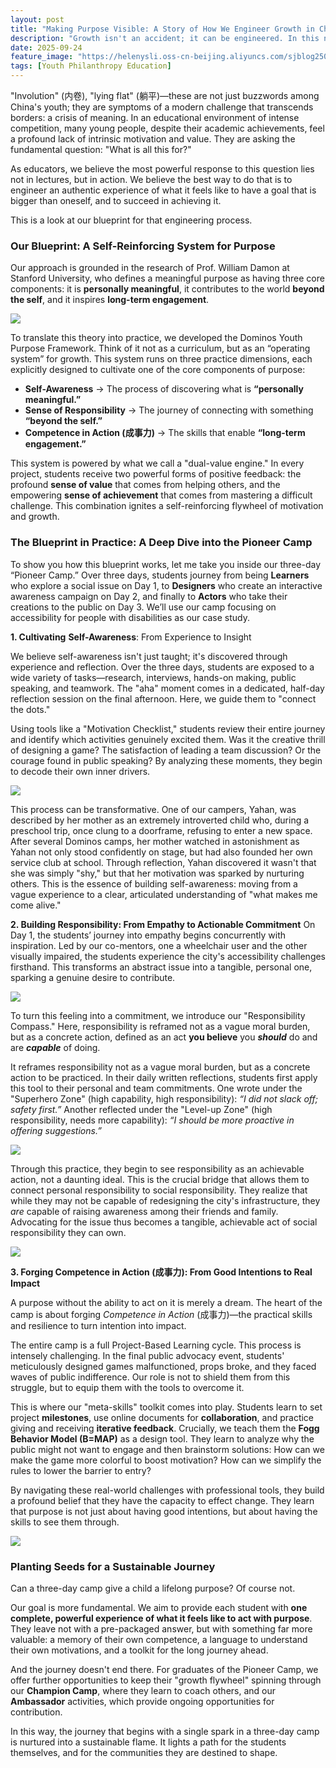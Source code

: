 ```yaml
---
layout: post
title: "Making Purpose Visible: A Story of How We Engineer Growth in China"
description: "Growth isn't an accident; it can be engineered. In this note, I share our Purpose Framework and how we use it in a 3-day camp to make a student's journey visible."
date: 2025-09-24
feature_image: "https://helenysli.oss-cn-beijing.aliyuncs.com/sjblog2507Shine.jpg"
tags: [Youth Philanthropy Education]
---
```


"Involution" (内卷), "lying flat" (躺平)—these are not just buzzwords among China's youth; they are symptoms of a modern challenge that transcends borders: a crisis of meaning. In an educational environment of intense competition, many young people, despite their academic achievements, feel a profound lack of intrinsic motivation and value. They are asking the fundamental question: "What is all this for?"

<!--more-->

As educators, we believe the most powerful response to this question lies not in lectures, but in action. We believe the best way to do that is to engineer an authentic experience of what it feels like to have a goal that is bigger than oneself, and to succeed in achieving it.

This is a look at our blueprint for that engineering process.

### **Our Blueprint: A Self-Reinforcing System for Purpose**

Our approach is grounded in the research of Prof. William Damon at Stanford University, who defines a meaningful purpose as having three core components: it is **personally meaningful**, it contributes to the world **beyond the self**, and it inspires **long-term engagement**.

![](https://helenysli.oss-cn-beijing.aliyuncs.com/PurposeFramework.png)

To translate this theory into practice, we developed the Dominos Youth Purpose Framework. Think of it not as a curriculum, but as an “operating system” for growth. This system runs on three practice dimensions, each explicitly designed to cultivate one of the core components of purpose:

- **Self-Awareness** → The process of discovering what is **“personally meaningful.”**
- **Sense of Responsibility** → The journey of connecting with something **“beyond the self.”**
- **Competence in Action (成事力)** → The skills that enable **“long-term engagement.”**

This system is powered by what we call a "dual-value engine." In every project, students receive two powerful forms of positive feedback: the profound **sense of value** that comes from helping others, and the empowering **sense of achievement** that comes from mastering a difficult challenge. This combination ignites a self-reinforcing flywheel of motivation and growth.

### **The Blueprint in Practice: A Deep Dive into the Pioneer Camp**

To show you how this blueprint works, let me take you inside our three-day “Pioneer Camp.” Over three days, students journey from being **Learners** who explore a social issue on Day 1, to **Designers** who create an interactive awareness campaign on Day 2, and finally to **Actors** who take their creations to the public on Day 3. We’ll use our camp focusing on accessibility for people with disabilities as our case study.

**1. Cultivating** **Self-Awareness**: From Experience to Insight

We believe self-awareness isn't just taught; it's discovered through experience and reflection. Over the three days, students are exposed to a wide variety of tasks—research, interviews, hands-on making, public speaking, and teamwork. The "aha" moment comes in a dedicated, half-day reflection session on the final afternoon. Here, we guide them to "connect the dots."

Using tools like a "Motivation Checklist," students review their entire journey and identify which activities genuinely excited them. Was it the creative thrill of designing a game? The satisfaction of leading a team discussion? Or the courage found in public speaking? By analyzing these moments, they begin to decode their own inner drivers.

![](https://helenysli.oss-cn-beijing.aliyuncs.com/stblog2507PioneerAdvocate.JPG)

This process can be transformative. One of our campers, Yahan, was described by her mother as an extremely introverted child who, during a preschool trip, once clung to a doorframe, refusing to enter a new space. After several Dominos camps, her mother watched in astonishment as Yahan not only stood confidently on stage, but had also founded her own service club at school. Through reflection, Yahan discovered it wasn't that she was simply "shy," but that her motivation was sparked by nurturing others. This is the essence of building self-awareness: moving from a vague experience to a clear, articulated understanding of "what makes me come alive."

**2. Building Responsibility: From Empathy to Actionable Commitment**   On Day 1, the students’ journey into empathy begins concurrently with inspiration. Led by our co-mentors, one a wheelchair user and the other visually impaired, the students experience the city's accessibility challenges firsthand. This transforms an abstract issue into a tangible, personal one, sparking a genuine desire to contribute.  

![](https://helenysli.oss-cn-beijing.aliyuncs.com/stblog2507xiaomi.JPG)

To turn this feeling into a commitment, we introduce our "Responsibility Compass." Here, responsibility is reframed not as a vague moral burden, but as a concrete action, defined as an act **you believe** you ***should*** do and are ***capable*** of doing.

It reframes responsibility not as a vague moral burden, but as a concrete action to be practiced. In their daily written reflections, students first apply this tool to their personal and team commitments. One wrote under the "Superhero Zone" (high capability, high responsibility): *“I did not slack off; safety first.”* Another reflected under the "Level-up Zone" (high responsibility, needs more capability): *“I should be more proactive in offering suggestions.”*  

![](https://helenysli.oss-cn-beijing.aliyuncs.com/ResponsibilityFramework.png)

Through this practice, they begin to see responsibility as an achievable action, not a daunting ideal. This is the crucial bridge that allows them to connect personal responsibility to social responsibility. They realize that while they may not be capable of redesigning the city's infrastructure, they *are* capable of raising awareness among their friends and family. Advocating for the issue thus becomes a tangible, achievable act of social responsibility they can own.

![](https://helenysli.oss-cn-beijing.aliyuncs.com/stblogPioneer1.JPG)

**3. Forging Competence in Action (成事力): From Good Intentions to Real Impact**

A purpose without the ability to act on it is merely a dream. The heart of the camp is about forging *Competence in Action* (成事力)—the practical skills and resilience to turn intention into impact.

The entire camp is a full Project-Based Learning cycle. This process is intensely challenging. In the final public advocacy event, students' meticulously designed games malfunctioned, props broke, and they faced waves of public indifference. Our role is not to shield them from this struggle, but to equip them with the tools to overcome it.

This is where our "meta-skills" toolkit comes into play. Students learn to set project **milestones**, use online documents for **collaboration**, and practice giving and receiving **iterative feedback**. Crucially, we teach them the **Fogg Behavior Model (B=MAP)** as a design tool. They learn to analyze why the public might not want to engage and then brainstorm solutions: How can we make the game more colorful to boost motivation? How can we simplify the rules to lower the barrier to entry?

By navigating these real-world challenges with professional tools, they build a profound belief that they have the capacity to effect change. They learn that purpose is not just about having good intentions, but about having the skills to see them through.

![](https://helenysli.oss-cn-beijing.aliyuncs.com/stblog2507Fogg.JPG)

### **Planting Seeds for a Sustainable Journey**

Can a three-day camp give a child a lifelong purpose? Of course not.

Our goal is more fundamental. We aim to provide each student with **one complete, powerful experience of what it feels like to act with purpose**. They leave not with a pre-packaged answer, but with something far more valuable: a memory of their own competence, a language to understand their own motivations, and a toolkit for the long journey ahead.

And the journey doesn't end there. For graduates of the Pioneer Camp, we offer further opportunities to keep their "growth flywheel" spinning through our **Champion Camp**, where they learn to coach others, and our **Ambassador** activities, which provide ongoing opportunities for contribution.

In this way, the journey that begins with a single spark in a three-day camp is nurtured into a sustainable flame. It lights a path for the students themselves, and for the communities they are destined to shape.
